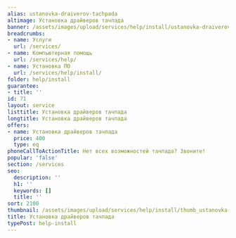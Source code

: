```yaml
---
alias: ustanovka-draiverov-tachpada
altimage: Установка драйверов тачпада
banner: /assets/images/upload/services/help/install/ustanovka-draiverov-tachpada.jpg
breadcrumbs:
- name: Услуги
  url: /services/
- name: Компьютерная помощь
  url: /services/help/
- name: Установка ПО
  url: /services/help/install/
folder: help/install
guarantee:
- title: ''
id: 71
layout: service
listtitle: Установка драйверов тачпада
longtitle: Установка драйверов тачпада
offers:
- name: Установка драйверов тачпада
  price: 400
  type: eq
phoneCallToActionTitle: Нет всех возможностей тачпада? Звоните!
popular: 'false'
section: /services
seo:
  description: ''
  h1: ''
  keywords: []
  title: ''
sort: 2100
thumbnail: /assets/images/upload/services/help/install/thumb_ustanovka-draiverov-tachpada.jpg
title: Установка драйверов тачпада
typePost: help-install
---
```

